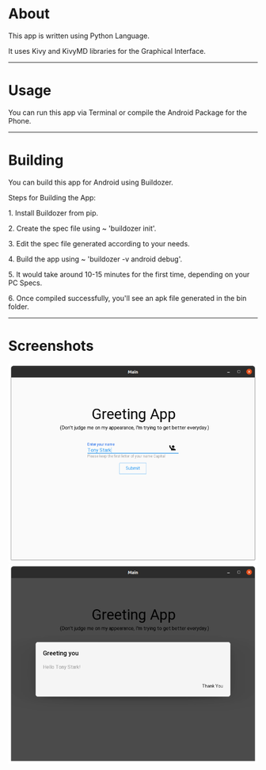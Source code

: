 # About
This app is written using Python Language. 
<p>It uses Kivy and KivyMD libraries for the Graphical Interface.</p>  

---

# Usage
You can run this app via Terminal or compile the Android Package for the Phone.  

---
 
# Building
You can build this app for Android using Buildozer.  
<p>Steps for Building the App:</p>
<p> 1. Install Buildozer from pip.</p>    
<p> 2. Create the spec file using ~ 'buildozer init'.</p>  
<p> 3. Edit the spec file generated according to your needs.</p>  
<p> 4. Build the app using ~ 'buildozer -v android debug'.</p>
<p> 5. It would take around 10-15 minutes for the first time, depending on your PC Specs.</p>  
<p> 6. Once compiled successfully, you'll see an apk file generated in the bin folder.</p>  

---
# Screenshots
![alt text](https://github.com/ayush-rathore/greeting-app/blob/master/1.png "HomeScreen")
![alt text](https://github.com/ayush-rathore/greeting-app/blob/master/2.png "Greeting")
